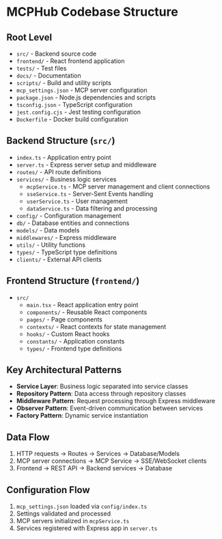 # MCPHub Codebase Structure

## Root Level
- `src/` - Backend source code
- `frontend/` - React frontend application
- `tests/` - Test files
- `docs/` - Documentation
- `scripts/` - Build and utility scripts
- `mcp_settings.json` - MCP server configuration
- `package.json` - Node.js dependencies and scripts
- `tsconfig.json` - TypeScript configuration
- `jest.config.cjs` - Jest testing configuration
- `Dockerfile` - Docker build configuration

## Backend Structure (`src/`)
- `index.ts` - Application entry point
- `server.ts` - Express server setup and middleware
- `routes/` - API route definitions
- `services/` - Business logic services
  - `mcpService.ts` - MCP server management and client connections
  - `sseService.ts` - Server-Sent Events handling
  - `userService.ts` - User management
  - `dataService.ts` - Data filtering and processing
- `config/` - Configuration management
- `db/` - Database entities and connections
- `models/` - Data models
- `middlewares/` - Express middleware
- `utils/` - Utility functions
- `types/` - TypeScript type definitions
- `clients/` - External API clients

## Frontend Structure (`frontend/`)
- `src/`
  - `main.tsx` - React application entry point
  - `components/` - Reusable React components
  - `pages/` - Page components
  - `contexts/` - React contexts for state management
  - `hooks/` - Custom React hooks
  - `constants/` - Application constants
  - `types/` - Frontend type definitions

## Key Architectural Patterns
- **Service Layer**: Business logic separated into service classes
- **Repository Pattern**: Data access through repository classes
- **Middleware Pattern**: Request processing through Express middleware
- **Observer Pattern**: Event-driven communication between services
- **Factory Pattern**: Dynamic service instantiation

## Data Flow
1. HTTP requests → Routes → Services → Database/Models
2. MCP server connections → MCP Service → SSE/WebSocket clients
3. Frontend → REST API → Backend services → Database

## Configuration Flow
1. `mcp_settings.json` loaded via `config/index.ts`
2. Settings validated and processed
3. MCP servers initialized in `mcpService.ts`
4. Services registered with Express app in `server.ts`